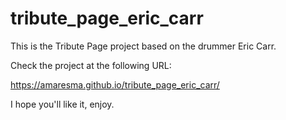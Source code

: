 # tribute_page_eric_carr

This is the Tribute Page project based on the drummer Eric Carr.

Check the project at the following URL:

https://amaresma.github.io/tribute_page_eric_carr/

I hope you'll like it, enjoy.
